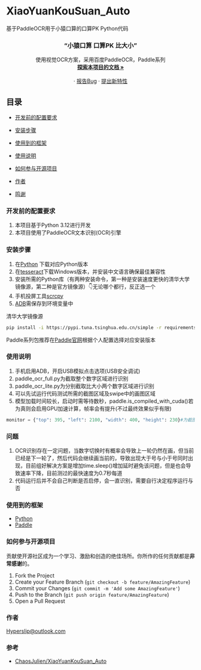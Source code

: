 # XiaoYuanKouSuan_Auto

基于PaddleOCR用于小猿口算的口算PK Python代码

<p align="center">
  <h3 align="center">“小猿口算 口算PK 比大小”</h3>
  <p align="center">
    使用视觉OCR方案，采用百度PaddleOCR，Paddle系列
    <br/>
    <a href="https://github.com/scflow/XiaoYuanKouSuan_PaddlePCR"><strong>探索本项目的文档 »</strong></a>
    <br />
    <br />
    ·
    <a href="https://github.com/scflow/XiaoYuanKouSuan_PaddlePCR/issues">报告Bug</a>
    ·
    <a href="https://github.com/scflow/XiaoYuanKouSuan_PaddlePCR/issues">提出新特性</a>
  </p>


</p>


## 目录

- [开发前的配置要求](#开发前的配置要求)
- [安装步骤](#安装步骤)

- [使用到的框架](#使用到的框架)
- [使用说明](#使用说明)
- [如何参与开源项目](#如何参与开源项目)
- [作者](#作者)
- [鸣谢](#鸣谢)




### 开发前的配置要求

1. 本项目基于Python 3.12进行开发
2. 本项目使用了PaddleOCR文本识别(OCR)引擎

### **安装步骤**

1. 在[Python](https://www.python.org/) 下载对应Python版本
2. 在[tesseract](https://github.com/tesseract-ocr/tesseract)下载Windows版本，并安装中文语言确保最佳兼容性
3. 安装所需的Python库（有两种安装命令，第一种是安装速度更快的清华大学镜像源，第二种是官方镜像源）👇无论哪个都行，反正选一个
4. 手机投屏工具[scrcpy](https://scrcpy.org/)
5. [ADB](https://developer.android.com/studio/releases/platform-tools?hl=zh-cn)需保存到环境变量中

清华大学镜像源
```bash
pip install -i https://pypi.tuna.tsinghua.edu.cn/simple -r requirements.txt
```
Paddle系列包推荐在[Paddle官网](https://www.paddlepaddle.org.cn/)根据个人配置选择对应安装版本

### 使用说明

1. 手机启用ADB，开启USB模拟点击选项(USB安全调试)
2. paddle_ocr_full.py为截取整个数字区域进行识别
3. paddle_ocr_lite.py为分别截取比大小两个数字区域进行识别
4. 可以先试运行代码测试所需的截图区域及swipe中的画图区域
5. 模型加载时间较长，启动时需等待数秒，paddle.is_compiled_with_cuda()若为真则会启用GPU加速计算，帧率会有提升(不过最终效果似乎有限)

```python
monitor = {"top": 395, "left": 2100, "width": 400, "height": 230}#为截图区域
```

### 问题

1. OCR识别存在一定问题，当数字切换时有概率会导致上一轮仍然在画，但当前已经是下一轮了，然后代码会继续画当前的，导致出现大于号与小于号同时出现，目前组好解决方案是增加time.sleep()增加延时避免该问题，但是也会导致速率下降，目前测过的最快速度为0.7秒每道
2. 代码运行后并不会自己判断是否启停，会一直识别，需要自行决定程序运行与否


### 使用到的框架

- [Python](https://www.python.org/)
- [Paddle](https://www.paddlepaddle.org.cn/)

### 如何参与开源项目

贡献使开源社区成为一个学习、激励和创造的绝佳场所。你所作的任何贡献都是**非常感谢**的。


1. Fork the Project
2. Create your Feature Branch (`git checkout -b feature/AmazingFeature`)
3. Commit your Changes (`git commit -m 'Add some AmazingFeature'`)
4. Push to the Branch (`git push origin feature/AmazingFeature`)
5. Open a Pull Request



### 作者

Hyperslip@outlook.com

### 参考


- [ChaosJulien/XiaoYuanKouSuan_Auto](https://github.com/ChaosJulien/XiaoYuanKouSuan_Auto)
